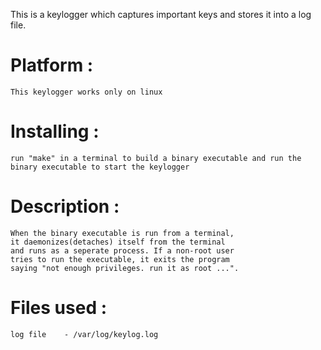 This is a keylogger which captures important keys and stores it into a log file.

Platform :
==========

	This keylogger works only on linux


Installing :
============

	run "make" in a terminal to build a binary executable and run the binary executable to start the keylogger


Description :
=============

	When the binary executable is run from a terminal,
	it daemonizes(detaches) itself from the terminal
	and runs as a seperate process. If a non-root user
	tries to run the executable, it exits the program
	saying "not enough privileges. run it as root ...".


Files used :
============

	log file	- /var/log/keylog.log
